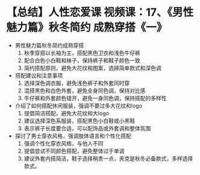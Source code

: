 # 【总结】人性恋爱课 视频课：17、《男性魅力篇》秋冬简约 成熟穿搭《一》

-   男性魅力篇秋冬简约成熟穿搭
    1.  秋季穿搭以长袖为主，搭配黑色卫衣和浅色牛仔裤
    2.  配合白色小白鞋和袜子，保持裤子和鞋子颜色一致
    3.  简约搭配原则，避免大花纹和图案，选择简单款式和深色调
-   搭配建议和注意事项
    1.  选择深色调衣服，避免浅色裤子和外套同时穿
    2.  混搭黑色和白色外套，避免全身同色调，保持对比感
    3.  牛仔裤和外套颜色错开，避免一身同色调，保持搭配的多样性
-   介绍了如何搭配休闲服装，强调不要过多大花纹和logo
    1.  提倡简洁搭配，避免大花纹和大logo
    2.  建议选择深色系服装，搭配黑色小白鞋或小黑鞋
    3.  表示裤子长度要合适，可以配饰品或外套调和整体氛围
-   探讨了男士穿衣风格，强调肢体语言和个性化搭配
    1.  强调个性化穿衣风格，与他人不同
    2.  提倡尝试不同颜色搭配，避免整体过于单调
    3.  建议外套内搭简洁，鞋子选择稍贵一点，夹克是秋冬必备款式，多样选择款式。
